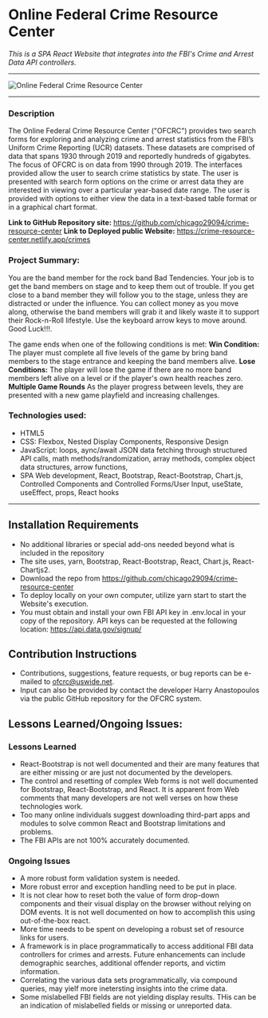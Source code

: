 # Online Federal Crime Resource Center
*This is a SPA React Website that integrates into the FBI's Crime and Arrest Data API controllers.*  
___
![Online Federal Crime Resource Center](https://chicago29094.github.io//)
___

### Description

The Online Federal Crime Resource Center ("OFCRC") provides two search forms for exploring and analyzing crime and arrest statistics from the FBI’s Uniform Crime Reporting (UCR) datasets.  These datasets are comprised of data that spans 1930 through 2019 and reportedly hundreds of gigabytes.  The focus of OFCRC is on data from 1990 through 2019.  The interfaces provided allow the user to search crime statistics by state.  The user is presented with search form options on the crime or arrest data they are interested in viewing over a particular year-based date range.  The user is provided with options to either view the data in a text-based table format or in a graphical chart format.

**Link to GitHub Repository site:** https://github.com/chicago29094/crime-resource-center
**Link to Deployed public Website:** https://crime-resource-center.netlify.app/crimes

### Project Summary:
You are the band member for the rock band Bad Tendencies. Your job is to get the band members on stage and to keep them out of trouble. If you get close to a band member they will follow you to the stage, unless they are distracted or under the influence. You can collect money as you move along, otherwise the band members will grab it and likely waste it to support their Rock-n-Roll lifestyle. Use the keyboard arrow keys to move around. Good Luck!!!.

The game ends when one of the following conditions is met:
**Win Condition:** The player must complete all five levels of the game by bring band members to the stage entrance and keeping the band members alive.
**Lose Conditions:** The player will lose the game if there are no more band members left alive on a level or if the player's own health reaches zero.
**Multiple Game Rounds** As the player progress between levels, they are presented with a new game playfield and increasing challenges.

### Technologies used:
- HTML5
- CSS: Flexbox, Nested Display Components, Responsive Design
- JavaScript: loops, aync/await JSON data fetching through structured API calls, math methods/randomization, array methods, complex object data structures, arrow functions, 
- SPA Web development, React, Bootstrap, React-Bootstrap, Chart.js, Controlled Components and Controlled Forms/User Input, useState, useEffect, props, React hooks
___
## Installation Requirements
- No additional libraries or special add-ons needed beyond what is included in the repository
- The site uses, yarn, Bootstrap, React-Bootstrap, React, Chart.js, React-Chartjs2.
- Download the repo from https://github.com/chicago29094/crime-resource-center
- To deploy locally on your own computer, utilize yarn start to  start the Website's execution.
- You must obtain and install your own FBI API key in .env.local in your copy of the repository.  API keys can be requested at the following location: https://api.data.gov/signup/

## Contribution Instructions
- Contributions, suggestions, feature requests, or bug reports can be e-mailed to ofcrc@uswide.net.
- Input can also be provided by contact the developer Harry Anastopoulos via the public GitHub repository for the OFCRC system.

## Lessons Learned/Ongoing Issues:
### Lessons Learned
- React-Bootstrap is not well documented and their are many features that are either missing or are just not documented by the developers.
- The control and resetting of complex Web forms is not well documented for Bootstrap, React-Bootstrap, and React. It is apparent from Web comments that many developers are not well verses on how these technologies work.
- Too many online individuals suggest downloading third-part apps and modules to solve common React and Bootstrap limitations and problems.
- The FBI APIs are not 100% accurately documented.
  
### Ongoing Issues
- A more robust form validation system is needed.
- More robust error and exception handling need to be put in place.
- It is not clear how to reset both the value of form drop-down components and their visual display on the browser without relying on DOM events.  It is not well documented on how to accomplish this using out-of-the-box react.
- More time needs to be spent on developing a robust set of resource links for users.
- A framework is in place programmatically to access additional FBI data controllers for crimes and arrests.  Future enhancements can include demographic searches, additional offender reports, and victim information.
- Correlating the various data sets programmatically, via compound queries, may yielf more inetersting insights into the crime data.
- Some mislabelled FBI fields are not yielding display results.  THis can be an indication of mislabelled fields or missing or unreported data.





  